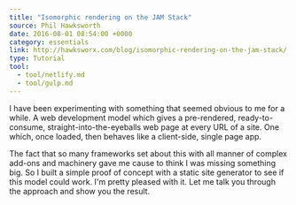 ```yaml
---
title: "Isomorphic rendering on the JAM Stack"
source: Phil Hawksworth
date: 2016-08-01 08:54:00 +0000
category: essentials
link: http://hawksworx.com/blog/isomorphic-rendering-on-the-jam-stack/
type: Tutorial
tool:
  - tool/netlify.md
  - tool/gulp.md
---
```

I have been experimenting with something that seemed obvious to me for a while. A web development model which gives a pre-rendered, ready-to-consume, straight-into-the-eyeballs web page at every URL of a site. One which, once loaded, then behaves like a client-side, single page app.

The fact that so many frameworks set about this with all manner of complex add-ons and machinery gave me cause to think I was missing something big. So I built a simple proof of concept with a static site generator to see if this model could work. I'm pretty pleased with it. Let me talk you through the approach and show you the result.
